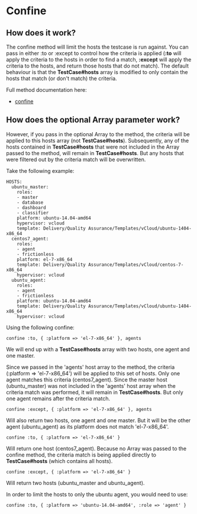 # Confine

## How does it work?

The confine method will limit the hosts the testcase is run against. You can pass in either :to or :except to control how the criteria is applied (**:to** will apply the criteria to the hosts in order to find a match, **:except** will apply the criteria to the hosts, and return those hosts that do not match). The default behaviour is that the **TestCase#hosts** array is modified to only contain the hosts that match (or don't match) the criteria.

Full method documentation here:

- [confine](http://www.rubydoc.info/github/puppetlabs/beaker/Beaker/DSL/Structure#confine-instance_method)

## How does the optional Array<Host> parameter work?

However, if you pass in the optional Array<Host> to the method, the criteria will be applied to this hosts array (not **TestCase#hosts**). Subsequently, any of the hosts contained in **TestCase#hosts** that were not included in the Array<Host> passed to the method, will remain in **TestCase#hosts**. But any hosts that were filtered out by the criteria match will be overwritten.

Take the following example:

    HOSTS:
      ubuntu_master:
        roles:
        - master
        - database
        - dashboard
        - classifier
        platform: ubuntu-14.04-amd64
        hypervisor: vcloud
        template: Delivery/Quality Assurance/Templates/vCloud/ubuntu-1404-x86_64
      centos7_agent:
        roles:
        - agent
        - frictionless
        platform: el-7-x86_64
        template: Delivery/Quality Assurance/Templates/vCloud/centos-7-x86_64
        hypervisor: vcloud
      ubuntu_agent:
        roles:
        - agent
        - frictionless
        platform: ubuntu-14.04-amd64
        template: Delivery/Quality Assurance/Templates/vCloud/ubuntu-1404-x86_64
        hypervisor: vcloud

Using the following confine:

`confine :to, { :platform => 'el-7-x86_64' }, agents`

We will end up with a **TestCase#hosts** array with two hosts, one agent and one master.

Since we passed in the 'agents' host array to the method, the criteria (:platform => 'el-7-x86_64') will be applied to this set of hosts. Only one agent matches this criteria (centos7_agent). Since the master host (ubuntu_master) was not included in the 'agents' host array when the criteria match was performed, it will remain in **TestCase#hosts**. But only one agent remains after the criteria match.

`confine :except, { :platform => 'el-7-x86_64' }, agents`

Will also return two hosts, one agent and one master. But it will be the other agent (ubuntu_agent) as its platform does not match 'el-7-x86_64'.

`confine :to, { :platform => 'el-7-x86_64' }`

Will return one host (centos7_agent). Because no Array<Host> was passed to the confine method, the criteria match is being applied directly to **TestCase#hosts** (which contains all hosts).

`confine :except, { :platform => 'el-7-x86_64' }`

Will return two hosts (ubuntu_master and ubuntu_agent).

In order to limit the hosts to only the ubuntu agent, you would need to use:

`confine :to, { :platform => 'ubuntu-14.04-amd64', :role => 'agent' }`
